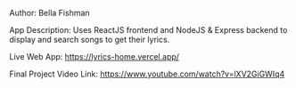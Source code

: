 Author:
Bella Fishman

App Description:
Uses ReactJS frontend and NodeJS & Express backend to display and search songs to get their lyrics.

Live Web App:
https://lyrics-home.vercel.app/

Final Project Video Link:
https://www.youtube.com/watch?v=lXV2GiGWIq4
